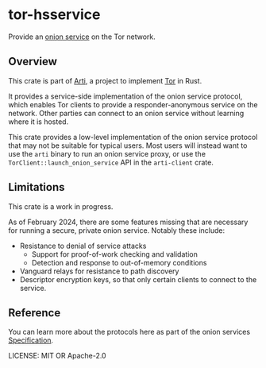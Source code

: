 # tor-hsservice

Provide an [onion service](https://community.torproject.org/onion-services/)
on the Tor network.

## Overview

This crate is part of
[Arti](https://gitlab.torproject.org/tpo/core/arti/),
a project to implement [Tor](https://www.torproject.org/) in Rust.

It provides a service-side implementation of the onion service protocol,
which enables Tor clients to provide
a responder-anonymous service on the network.
Other parties can connect to an onion service without learning where it is hosted.

This crate provides a low-level implementation of the onion service protocol
that may not be suitable for typical users.
Most users will instead want to use the `arti` binary
to run an onion service proxy, or use the `TorClient::launch_onion_service` API
in the `arti-client` crate.

## Limitations

This crate is a work in progress.

As of February 2024, there are some features missing that are necessary for
running a secure, private onion service.  Notably these include:

 * Resistance to denial of service attacks
    * Support for proof-of-work checking and validation
    * Detection and response to out-of-memory conditions
 * Vanguard relays for resistance to path discovery
 * Descriptor encryption keys,
   so that only certain clients to connect to the service.

## Reference

You can learn more about the protocols here as part of the onion services
[Specification](https://spec.torproject.org/rend-spec/index.html).

LICENSE: MIT OR Apache-2.0
